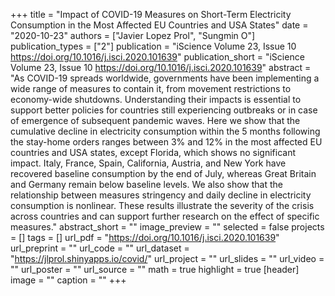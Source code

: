 +++
title = "Impact of COVID-19 Measures on Short-Term Electricity Consumption in the Most Affected EU Countries and USA States"
date = "2020-10-23"
authors = ["Javier Lopez Prol", "Sungmin O"]
publication_types = ["2"]
publication = "iScience Volume 23, Issue 10 https://doi.org/10.1016/j.isci.2020.101639"
publication_short = "iScience Volume 23, Issue 10 https://doi.org/10.1016/j.isci.2020.101639"
abstract = "As COVID-19 spreads worldwide, governments have been implementing a wide range of measures to contain it, from movement restrictions to economy-wide shutdowns. Understanding their impacts is essential to support better policies for countries still experiencing outbreaks or in case of emergence of subsequent pandemic waves. Here we show that the cumulative decline in electricity consumption within the 5 months following the stay-home orders ranges between 3% and 12% in the most affected EU countries and USA states, except Florida, which shows no significant impact. Italy, France, Spain, California, Austria, and New York have recovered baseline consumption by the end of July, whereas Great Britain and Germany remain below baseline levels. We also show that the relationship between measures stringency and daily decline in electricity consumption is nonlinear. These results illustrate the severity of the crisis across countries and can support further research on the effect of specific measures."
abstract_short = ""
image_preview = ""
selected = false
projects = []
tags = []
url_pdf = "https://doi.org/10.1016/j.isci.2020.101639"
url_preprint = ""
url_code = ""
url_dataset = "https://jlprol.shinyapps.io/covid/"
url_project = ""
url_slides = ""
url_video = ""
url_poster = ""
url_source = ""
math = true
highlight = true
[header]
image = ""
caption = ""
+++
